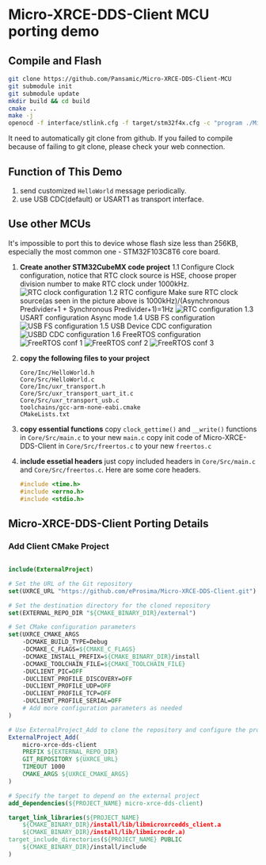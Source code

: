 # Micro-XRCE-DDS-Client MCU porting demo

## Compile and Flash

```bash
git clone https://github.com/Pansamic/Micro-XRCE-DDS-Client-MCU
git submodule init
git submodule update
mkdir build && cd build
cmake ..
make -j
openocd -f interface/stlink.cfg -f target/stm32f4x.cfg -c "program ./Micro-XRCE-DDS-Client-MCU.elf verify reset exit"
```

It need to automatically git clone from github. If you failed to compile because of failing to git clone, please check your web connection.

## Function of This Demo

1. send customized `HelloWorld` message periodically.
2. use USB CDC(default) or USART1 as transport interface.

## Use other MCUs

It's impossible to port this to device whose flash size less than 256KB, especially the most common one - STM32F103C8T6 core board.

1. **Create another STM32CubeMX code project**
    1.1 Configure Clock configuration, notice that RTC clock source is HSE, choose proper division number to make RTC clock under 1000kHz.
    ![RTC clock configuration](docs/01.png)
    1.2 RTC configure
    Make sure RTC clock source(as seen in the picture above is 1000kHz)/(Asynchronous Predivider+1 + Synchronous Predivider+1)=1Hz
    ![RTC configuration](docs/02.png)
    1.3 USART configuration
    Async mode
    1.4 USB FS configuration
    ![USB FS configuration](docs/03.png)
    1.5 USB Device CDC configuration
    ![USBD CDC configuration](docs/04.png)
    1.6 FreeRTOS configuration
    ![FreeRTOS conf 1](docs/05.png)
    ![FreeRTOS conf 2](docs/06.png)
    ![FreeRTOS conf 3](docs/07.png)

2. **copy the following files to your project**
    ```
    Core/Inc/HelloWorld.h
    Core/Src/HelloWorld.c
    Core/Inc/uxr_transport.h
    Core/Src/uxr_transport_uart_it.c
    Core/Src/uxr_transport_usb.c
    toolchains/gcc-arm-none-eabi.cmake
    CMakeLists.txt
    ```
3. **copy essential functions**
    copy `clock_gettime()` and `__write()` functions in `Core/Src/main.c` to your new `main.c`
    copy init code of Micro-XRCE-DDS-Client in `Core/Src/freertos.c` to your new `freertos.c`

4. **include essetial headers**
    just copy included headers in `Core/Src/main.c` and `Core/Src/freertos.c`. Here are some core headers.
    ```c
    #include <time.h>
    #include <errno.h>
    #include <stdio.h>
    ```

## Micro-XRCE-DDS-Client Porting Details

### Add Client CMake Project

```cmake

include(ExternalProject)

# Set the URL of the Git repository
set(UXRCE_URL "https://github.com/eProsima/Micro-XRCE-DDS-Client.git")

# Set the destination directory for the cloned repository
set(EXTERNAL_REPO_DIR "${CMAKE_BINARY_DIR}/external")

# Set CMake configuration parameters
set(UXRCE_CMAKE_ARGS
    -DCMAKE_BUILD_TYPE=Debug
	-DCMAKE_C_FLAGS=${CMAKE_C_FLAGS}
    -DCMAKE_INSTALL_PREFIX=${CMAKE_BINARY_DIR}/install
	-DCMAKE_TOOLCHAIN_FILE=${CMAKE_TOOLCHAIN_FILE}
	-DUCLIENT_PIC=OFF
	-DUCLIENT_PROFILE_DISCOVERY=OFF
	-DUCLIENT_PROFILE_UDP=OFF
	-DUCLIENT_PROFILE_TCP=OFF
	-DUCLIENT_PROFILE_SERIAL=OFF
    # Add more configuration parameters as needed
)

# Use ExternalProject_Add to clone the repository and configure the project
ExternalProject_Add(
    micro-xrce-dds-client
    PREFIX ${EXTERNAL_REPO_DIR}
    GIT_REPOSITORY ${UXRCE_URL}
    TIMEOUT 1000
    CMAKE_ARGS ${UXRCE_CMAKE_ARGS}
)

# Specify the target to depend on the external project
add_dependencies(${PROJECT_NAME} micro-xrce-dds-client)

target_link_libraries(${PROJECT_NAME}
	${CMAKE_BINARY_DIR}/install/lib/libmicroxrcedds_client.a
	${CMAKE_BINARY_DIR}/install/lib/libmicrocdr.a)
target_include_directories(${PROJECT_NAME} PUBLIC
	${CMAKE_BINARY_DIR}/install/include
)
```